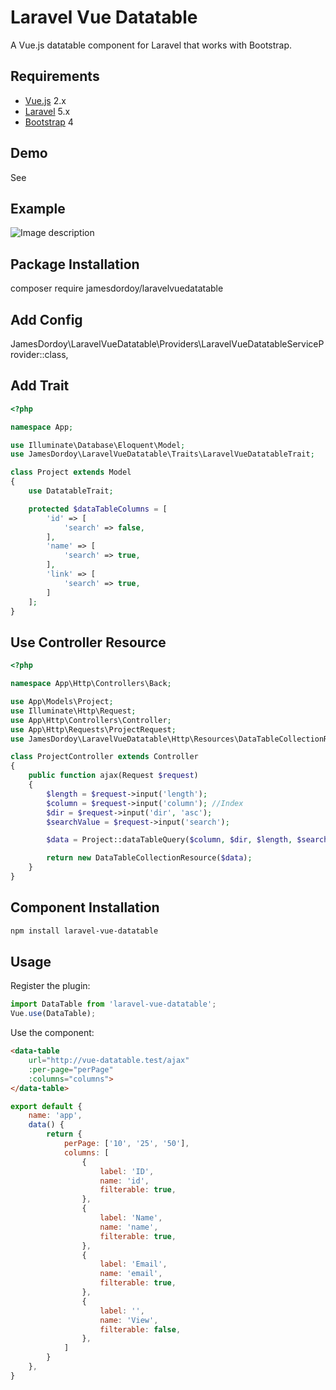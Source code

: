 
# Laravel Vue Datatable
A Vue.js datatable component for Laravel that works with Bootstrap.

## Requirements

* [Vue.js](https://vuejs.org/) 2.x
* [Laravel](http://laravel.com/docs/) 5.x
* [Bootstrap](http://getbootstrap.com/) 4

## Demo

See 

## Example
![Image description](https://www.jamesdordoy.co.uk/images/datatable.png)

## Package Installation
composer require jamesdordoy/laravelvuedatatable

## Add Config
JamesDordoy\LaravelVueDatatable\Providers\LaravelVueDatatableServiceProvider::class,

## Add Trait
```php
<?php

namespace App;

use Illuminate\Database\Eloquent\Model;
use JamesDordoy\LaravelVueDatatable\Traits\LaravelVueDatatableTrait;

class Project extends Model
{
    use DatatableTrait;

    protected $dataTableColumns = [
        'id' => [
            'search' => false,
        ],
        'name' => [
            'search' => true,
        ],
        'link' => [
            'search' => true,
        ]
    ];
}
```

## Use Controller Resource
```php
<?php

namespace App\Http\Controllers\Back;

use App\Models\Project;
use Illuminate\Http\Request;
use App\Http\Controllers\Controller;
use App\Http\Requests\ProjectRequest;
use JamesDordoy\LaravelVueDatatable\Http\Resources\DataTableCollectionResource;

class ProjectController extends Controller
{
    public function ajax(Request $request)
    {   
        $length = $request->input('length');
        $column = $request->input('column'); //Index
        $dir = $request->input('dir', 'asc');
        $searchValue = $request->input('search');

        $data = Project::dataTableQuery($column, $dir, $length, $searchValue);

        return new DataTableCollectionResource($data);
    }
}
```

## Component Installation

```bash
npm install laravel-vue-datatable
```

## Usage

Register the plugin:

```javascript
import DataTable from 'laravel-vue-datatable';
Vue.use(DataTable);
```

Use the component:

```html
<data-table
    url="http://vue-datatable.test/ajax"
    :per-page="perPage"
    :columns="columns">
</data-table>
```

```javascript
export default {
    name: 'app',
    data() {
        return {
            perPage: ['10', '25', '50'],
            columns: [
                {
                    label: 'ID',
                    name: 'id',
                    filterable: true,
                },
                {
                    label: 'Name',
                    name: 'name',
                    filterable: true,
                },
                {
                    label: 'Email',
                    name: 'email',
                    filterable: true,
                },
                {
                    label: '',
                    name: 'View',
                    filterable: false,
                },
            ]
        }
    },
}
```

